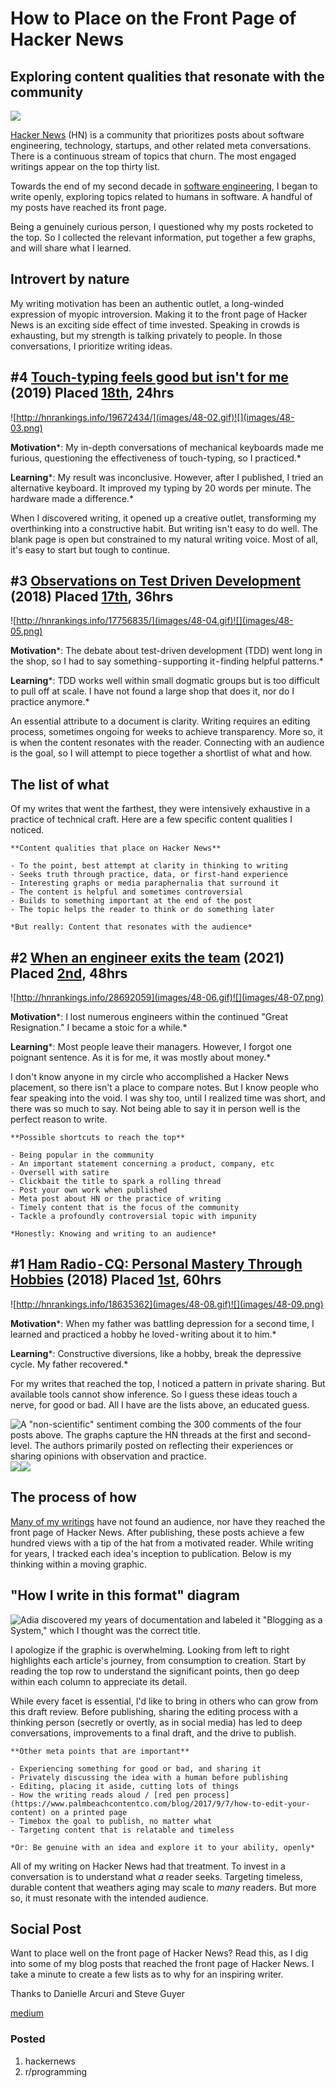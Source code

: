 # How to Place on the Front Page of Hacker News
## Exploring content qualities that resonate with the community

![](images/48-01.jpeg)

[Hacker News](https://news.ycombinator.com/) (HN) is a community that prioritizes posts about software engineering, technology, startups, and other related meta conversations. There is a continuous stream of topics that churn. The most engaged writings appear on the top thirty list.

Towards the end of my second decade in [software engineering](https://medium.com/@solidi/my-goal-is-to-ship-c772f63c278d), I began to write openly, exploring topics related to humans in software. A handful of my posts have reached its front page.

Being a genuinely curious person, I questioned why my posts rocketed to the top. So I collected the relevant information, put together a few graphs, and will share what I learned.

## Introvert by nature

My writing motivation has been an authentic outlet, a long-winded expression of myopic introversion. Making it to the front page of Hacker News is an exciting side effect of time invested.
Speaking in crowds is exhausting, but my strength is talking privately to people. In those conversations, I prioritize writing ideas.

## #4 [Touch-typing feels good but isn't for me](https://medium.freecodecamp.org/touch-typing-feels-good-but-isnt-for-me-2cfbafee2074) (2019) Placed [18th](http://news.ycombinator.com/item?id=19672434), 24hrs
![http://hnrankings.info/19672434/](images/48-02.gif)![](images/48-03.png)

**Motivation***: My in-depth conversations of mechanical keyboards made me furious, questioning the effectiveness of touch-typing, so I practiced.*

**Learning***: My result was inconclusive. However, after I published, I tried an alternative keyboard. It improved my typing by 20 words per minute. The hardware made a difference.*

When I discovered writing, it opened up a creative outlet, transforming my overthinking into a constructive habit. But writing isn't easy to do well. The blank page is open but constrained to my natural writing voice. Most of all, it's easy to start but tough to continue.

## #3 [Observations on Test Driven Development](https://medium.freecodecamp.org/8-observations-on-test-driven-development-a9b5144f868) (2018) Placed [17th](http://news.ycombinator.com/item?id=17756835), 36hrs
![http://hnrankings.info/17756835/](images/48-04.gif)![](images/48-05.png)

**Motivation***: The debate about test-driven development (TDD) went long in the shop, so I had to say something - supporting it - finding helpful patterns.*

**Learning***: TDD works well within small dogmatic groups but is too difficult to pull off at scale. I have not found a large shop that does it, nor do I practice anymore.*

An essential attribute to a document is clarity. Writing requires an editing process, sometimes ongoing for weeks to achieve transparency. More so, it is when the content resonates with the reader. Connecting with an audience is the goal, so I will attempt to piece together a shortlist of what and how.

## The list of what

Of my writes that went the farthest, they were intensively exhaustive in a practice of technical craft. Here are a few specific content qualities I noticed.

```
**Content qualities that place on Hacker News**

- To the point, best attempt at clarity in thinking to writing
- Seeks truth through practice, data, or first-hand experience
- Interesting graphs or media paraphernalia that surround it
- The content is helpful and sometimes controversial
- Builds to something important at the end of the post
- The topic helps the reader to think or do something later

*But really: Content that resonates with the audience*
```

## #2 [When an engineer exits the team](https://medium.com/@solidi/in-software-when-an-engineer-exits-the-team-1e550303cff8) (2021) Placed [2nd](http://news.ycombinator.com/item?id=28692059), 48hrs
![http://hnrankings.info/28692059](images/48-06.gif)![](images/48-07.png)

**Motivation***: I lost numerous engineers within the continued "Great Resignation." I became a stoic for a while.*

**Learning***: Most people leave their managers. However, I forgot one poignant sentence. As it is for me, it was mostly about money.*

I don't know anyone in my circle  who accomplished a Hacker News placement, so there isn't a place to compare notes. But I know people who fear speaking into the void. I was shy too, until I realized time was short, and there was so much to say. Not being able to say it in person well is the perfect reason to write.

```
**Possible shortcuts to reach the top**

- Being popular in the community
- An important statement concerning a product, company, etc
- Oversell with satire
- Clickbait the title to spark a rolling thread
- Post your own work when published
- Meta post about HN or the practice of writing
- Timely content that is the focus of the community
- Tackle a profoundly controversial topic with impunity

*Honestly: Knowing and writing to an audience*
```

## #1 [Ham Radio - CQ: Personal Mastery Through Hobbies](https://medium.com/@solidi/cq-personal-mastery-through-hobbies-f25aab2e49ad) (2018) Placed [1st](http://news.ycombinator.com/item?id=18635362), 60hrs
![http://hnrankings.info/18635362](images/48-08.gif)![](images/48-09.png)

**Motivation***: When my father was battling depression for a second time, I learned and practiced a hobby he loved - writing about it to him.*

**Learning***: Constructive diversions, like a hobby, break the depressive cycle. My father recovered.*

For my writes that reached the top, I noticed a pattern in private sharing. But available tools cannot show inference. So I guess these ideas touch a nerve, for good or bad. All I have are the lists above, an educated guess.

![A "non-scientific" sentiment combing the 300 comments of the four posts above. The graphs capture the HN threads at the first and second-level. The authors primarily posted on reflecting their experiences or sharing opinions with observation and practice.](images/48-10.png)![](images/48-11.png)![](images/48-12.png)

## The process of how

[Many of my writings](https://github.com/solidi/writing) have not found an audience, nor have they reached the front page of Hacker News. After publishing, these posts achieve a few hundred views with a tip of the hat from a motivated reader.
While writing for years, I tracked each idea's inception to publication. Below is my thinking within a moving graphic.

## "How I write in this format" diagram

![[Adia](https://twitter.com/Aida_Isay) discovered my years of documentation and labeled it "[Blogging as a System](https://twitter.com/Aida_Isay/status/1486018778001555457)," which I thought was the correct title.](images/48-13.gif)

I apologize if the graphic is overwhelming. Looking from left to right highlights each article's journey, from consumption to creation. Start by reading the top row to understand the significant points, then go deep within each column to appreciate its detail.

While every facet is essential, I'd like to bring in others who can grow from this draft review. Before publishing, sharing the editing process with a thinking person (secretly or overtly, as in social media) has led to deep conversations, improvements to a final draft, and the drive to publish.

```
**Other meta points that are important**

- Experiencing something for good or bad, and sharing it
- Privately discussing the idea with a human before publishing
- Editing, placing it aside, cutting lots of things
- How the writing reads aloud / [red pen process](https://www.palmbeachcontentco.com/blog/2017/9/7/how-to-edit-your-content) on a printed page 
- Timebox the goal to publish, no matter what
- Targeting content that is relatable and timeless

*Or: Be genuine with an idea and explore it to your ability, openly*
```

All of my writing on Hacker News had that treatment. To invest in a conversation is to understand what *a* reader seeks. Targeting timeless, durable content that weathers aging may scale to *many* readers. But more so, it must resonate with the intended audience.

## Social Post

Want to place well on the front page of Hacker News? Read this, as I dig into some of my blog posts that reached the front page of Hacker News. I take a minute to create a few lists as to why for an inspiring writer.

Thanks to Danielle Arcuri and Steve Guyer

[medium](https://medium.com/@solidi/how-to-place-on-the-front-page-of-hacker-news-6f24a97a6dd5)

### Posted

1. hackernews
1. r/programming
